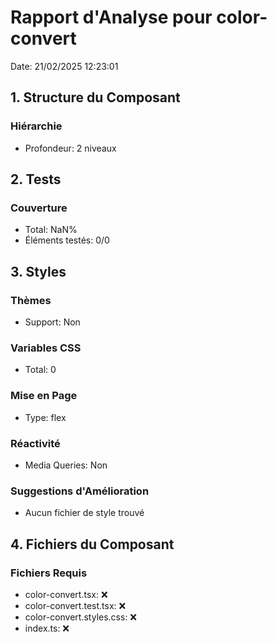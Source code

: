 # Rapport d'Analyse pour color-convert

Date: 21/02/2025 12:23:01

## 1. Structure du Composant

### Hiérarchie

- Profondeur: 2 niveaux

## 2. Tests

### Couverture

- Total: NaN%
- Éléments testés: 0/0

## 3. Styles

### Thèmes

- Support: Non

### Variables CSS

- Total: 0

### Mise en Page

- Type: flex

### Réactivité

- Media Queries: Non

### Suggestions d'Amélioration

- Aucun fichier de style trouvé

## 4. Fichiers du Composant

### Fichiers Requis

- color-convert.tsx: ❌
- color-convert.test.tsx: ❌
- color-convert.styles.css: ❌
- index.ts: ❌
